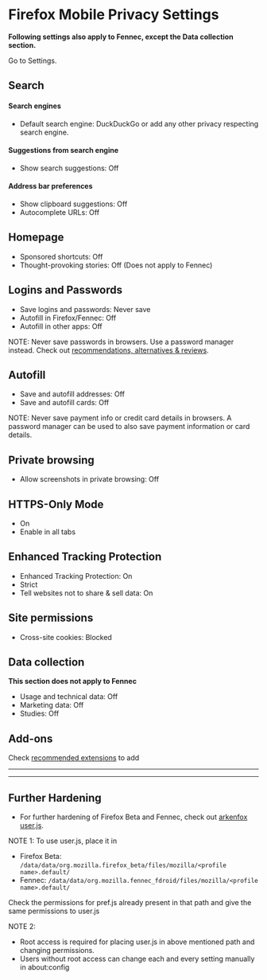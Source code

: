 # Firefox Mobile Privacy Settings

**Following settings also apply to Fennec, except the Data collection section.**

Go to Settings.



## Search

#### Search engines
- Default search engine: DuckDuckGo or add any other privacy respecting search engine.

#### Suggestions from search engine
- Show search suggestions: Off

#### Address bar preferences
- Show clipboard suggestions: Off
- Autocomplete URLs: Off



## Homepage
- Sponsored shortcuts: Off
- Thought-provoking stories: Off (Does not apply to Fennec)



## Logins and Passwords
- Save logins and passwords: Never save
- Autofill in Firefox/Fennec: Off
- Autofill in other apps: Off

NOTE: Never save passwords in browsers. Use a password manager instead. Check out [recommendations, alternatives & reviews](https://github.com/StellarSand/privacy-settings#recommendations-alternatives--reviews).


## Autofill
- Save and autofill addresses: Off
- Save and autofill cards: Off

NOTE: Never save payment info or credit card details in browsers. A password manager can be used to also save payment information or card details.



## Private browsing
- Allow screenshots in private browsing: Off



## HTTPS-Only Mode
- On
- Enable in all tabs



## Enhanced Tracking Protection
- Enhanced Tracking Protection: On
- Strict
- Tell websites not to share & sell data: On



## Site permissions
- Cross-site cookies: Blocked



## Data collection
**This section does not apply to Fennec**
- Usage and technical data: Off
- Marketing data: Off
- Studies: Off



## Add-ons
Check [recommended extensions](https://github.com/StellarSand/privacy-settings#recommended-extensions) to add


---
---


## Further Hardening

- For further hardening of Firefox Beta and Fennec, check out [arkenfox user.js](https://github.com/arkenfox/user.js).

NOTE 1: To use user.js, place it in
- Firefox Beta: `/data/data/org.mozilla.firefox_beta/files/mozilla/<profile name>.default/`
- Fennec: `/data/data/org.mozilla.fennec_fdroid/files/mozilla/<profile name>.default/`

Check the permissions for pref.js already present in that path and give the same permissions to user.js

NOTE 2:
- Root access is required for placing user.js in above mentioned path and changing permissions. 
- Users without root access can change each and every setting manually in about:config

